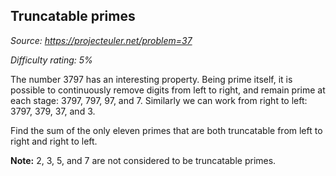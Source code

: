Truncatable primes
------------------

*Source: https://projecteuler.net/problem=37*


*Difficulty rating: 5%*

The number 3797 has an interesting property. Being prime itself, it is
possible to continuously remove digits from left to right, and remain
prime at each stage: 3797, 797, 97, and 7. Similarly we can work from
right to left: 3797, 379, 37, and 3.

Find the sum of the only eleven primes that are both truncatable from
left to right and right to left.

**Note:** 2, 3, 5, and 7 are not considered to be truncatable primes.
